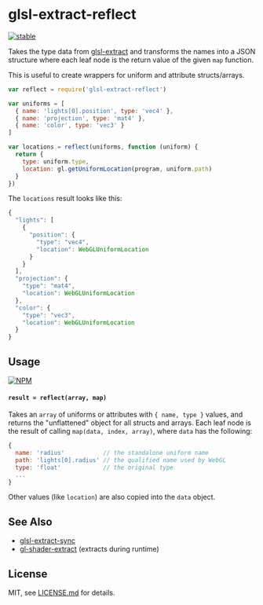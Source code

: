 # glsl-extract-reflect

[![stable](http://badges.github.io/stability-badges/dist/stable.svg)](http://github.com/badges/stability-badges)

Takes the type data from [glsl-extract](https://www.npmjs.com/package/glsl-extract) and transforms the names into a JSON structure where each leaf node is the return value of the given `map` function.

This is useful to create wrappers for uniform and attribute structs/arrays.

```js
var reflect = require('glsl-extract-reflect')

var uniforms = [
  { name: 'lights[0].position', type: 'vec4' },
  { name: 'projection', type: 'mat4' },
  { name: 'color', type: 'vec3' }
]

var locations = reflect(uniforms, function (uniform) {
  return {
    type: uniform.type,
    location: gl.getUniformLocation(program, uniform.path)
  }
})
```

The `locations` result looks like this:

```js
{
  "lights": [
    {
      "position": {
        "type": "vec4",
        "location": WebGLUniformLocation
      }
    }
  ],
  "projection": {
    "type": "mat4",
    "location": WebGLUniformLocation
  },
  "color": {
    "type": "vec3",
    "location": WebGLUniformLocation
  }
}
```

## Usage

[![NPM](https://nodei.co/npm/glsl-extract-reflect.png)](https://www.npmjs.com/package/glsl-extract-reflect)

#### `result = reflect(array, map)`

Takes an `array` of uniforms or attributes with `{ name, type }` values, and returns the "unflattened" object for all structs and arrays. Each leaf node is the result of calling `map(data, index, array)`, where `data` has the following:

```js
{
  name: 'radius'           // the standalone uniform name
  path: 'lights[0].radius' // the qualified name used by WebGL
  type: 'float'            // the original type
  ...
}
```

Other values (like `location`) are also copied into the `data` object.

## See Also

- [glsl-extract-sync](https://www.npmjs.com/package/glsl-extract-sync)
- [gl-shader-extract](https://www.npmjs.com/package/gl-shader-extract) (extracts during runtime)

## License

MIT, see [LICENSE.md](http://github.com/mattdesl/glsl-extract-reflect/blob/master/LICENSE.md) for details.
